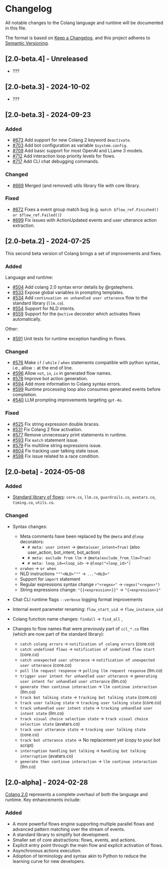 # Changelog

All notable changes to the Colang language and runtime will be documented in this file.

The format is based on [Keep a Changelog](https://keepachangelog.com/en/1.0.0/), and this project adheres to [Semantic Versioning](https://semver.org/spec/v2.0.0.html).

## [2.0-beta.4] - Unreleased

* ???

## [2.0-beta.3] - 2024-10-02

* ???

## [2.0-beta.3] - 2024-09-23

### Added

* [#673](https://github.com/NVIDIA/NeMo-Guardrails/pull/673) Add support for new Colang 2 keyword `deactivate`.
* [#703](https://github.com/NVIDIA/NeMo-Guardrails/pull/703) Add bot configuration as variable `$system.config`.
* [#709](https://github.com/NVIDIA/NeMo-Guardrails/pull/709) Add basic support for most OpenAI and LLame 3 models.
* [#712](https://github.com/NVIDIA/NeMo-Guardrails/pull/712) Add interaction loop priority levels for flows.
* [#717](https://github.com/NVIDIA/NeMo-Guardrails/pull/717) Add CLI chat debugging commands.

### Changed

* [#669](https://github.com/NVIDIA/NeMo-Guardrails/pull/669) Merged (and removed) utils library file with core library.

### Fixed

* [#672](https://github.com/NVIDIA/NeMo-Guardrails/pull/672) Fixes a event group match bug (e.g. `match $flow_ref.Finished() or $flow_ref.Failed()`)
* [#699](https://github.com/NVIDIA/NeMo-Guardrails/pull/699) Fix issues with ActionUpdated events and user utterance action extraction.

## [2.0-beta.2] - 2024-07-25

This second beta version of Colang brings a set of improvements and fixes.

### Added

Language and runtime:

* [#504](https://github.com/NVIDIA/NeMo-Guardrails/pull/504) Add colang 2.0 syntax error details by @rgstephens.
* [#533](https://github.com/NVIDIA/NeMo-Guardrails/pull/533) Expose global variables in prompting templates.
* [#534](https://github.com/NVIDIA/NeMo-Guardrails/pull/534) Add `continuation on unhandled user utterance` flow to the standard library (`llm.co`).
* [#554](https://github.com/NVIDIA/NeMo-Guardrails/pull/554) Support for NLD intents.
* [#559](https://github.com/NVIDIA/NeMo-Guardrails/pull/559) Support for the `@active` decorator which activates flows automatically.

Other:

* [#591](https://github.com/NVIDIA/NeMo-Guardrails/pull/591) Unit tests for runtime exception handling in flows.

### Changed

* [#576](https://github.com/NVIDIA/NeMo-Guardrails/pull/576) Make `if` / `while` / `when` statements compatible with python syntax, i.e., allow `:` at the end of line.
* [#596](https://github.com/NVIDIA/NeMo-Guardrails/pull/596) Allow `not`, `in`, `is` in generated flow names.
* [#578](https://github.com/NVIDIA/NeMo-Guardrails/pull/578) Improve bot action generation.
* [#594](https://github.com/NVIDIA/NeMo-Guardrails/pull/594) Add more information to Colang syntax errors.
* [#599](https://github.com/NVIDIA/NeMo-Guardrails/pull/599) Runtime processing loop also consumes generated events before completion.
* [#540](https://github.com/NVIDIA/NeMo-Guardrails/pull/540) LLM prompting improvements targeting `gpt-4o`.

### Fixed

* [#525](https://github.com/NVIDIA/NeMo-Guardrails/pull/525) Fix string expression double braces.
* [#531](https://github.com/NVIDIA/NeMo-Guardrails/pull/531) Fix Colang 2 flow activation.
* [#577](https://github.com/NVIDIA/NeMo-Guardrails/pull/577) Remove unnecessary print statements in runtime.
* [#593](https://github.com/NVIDIA/NeMo-Guardrails/pull/593) Fix `match` statement issue.
* [#579](https://github.com/NVIDIA/NeMo-Guardrails/pull/579) Fix multiline string expressions issue.
* [#604](https://github.com/NVIDIA/NeMo-Guardrails/pull/604) Fix tracking user talking state issue.
* [#598](https://github.com/NVIDIA/NeMo-Guardrails/pull/598) Fix issue related to a race condition.

## [2.0-beta] - 2024-05-08

### Added

* [Standard library of flows](https://docs.nvidia.com/nemo/guardrails/colang_2/language_reference/the-standard-library.html): `core.co`, `llm.co`, `guardrails.co`, `avatars.co`, `timing.co`, `utils.co`.

### Changed

* Syntax changes:
  * Meta comments have been replaced by the `@meta` and `@loop` decorators:
    * `# meta: user intent` -> `@meta(user_intent=True)` (also user_action, bot_intent, bot_action)
    * `# meta: exclude from llm` -> `@meta(exclude_from_llm=True)`
    * `# meta: loop_id=<loop_id>`  -> `@loop("<loop_id>")`
  * `orwhen` -> `or when`
  * NLD instructions `"""<NLD>"""` -> `..."<NLD>"`
  * Support for `import` statement
  * Regular expressions syntax change `r"<regex>"` -> `regex("<regex>")`
  * String expressions change: `"{{<expression>}}"` -> `"{<expression>}"`

* Chat CLI runtime flags `--verbose` logging format improvements
* Internal event parameter renaming: `flow_start_uid` -> `flow_instance_uid`
* Colang function name changes: `findall` -> `find_all` ,

* Changes to flow names that were previously part of `ccl_*.co` files (which are now part of the standard library):
  * `catch colang errors` -> `notification of colang errors` (core.co)
  * `catch undefined flows` -> `notification of undefined flow start` (core.co)
  * `catch unexpected user utterance` -> `notification of unexpected user utterance` (core.co)
  * `poll llm request response` -> `polling llm request response` (llm.co)
  * `trigger user intent for unhandled user utterance` -> `generating user intent for unhandled user utterance` (llm.co)
  * `generate then continue interaction` -> `llm continue interaction` (llm.co)
  * `track bot talking state` -> `tracking bot talking state` (core.co)
  * `track user talking state` -> `tracking user talking state` (core.co)
  * `track unhandled user intent state` -> `tracking unhandled user intent state` (llm.co)
  * `track visual choice selection state` -> `track visual choice selection state` (avatars.co)
  * `track user utterance state` -> `tracking user talking state` (core.co)
  * `track bot utterance state` -> No replacement yet (copy to your bot script)
  * `interruption handling bot talking` -> `handling bot talking interruption` (avatars.co)
  * `generate then continue interaction` -> `llm continue interaction` (llm.co)

## [2.0-alpha] - 2024-02-28

[Colang 2.0](https://docs.nvidia.com/nemo/guardrails/colang_2/overview.html) represents a complete overhaul of both the language and runtime. Key enhancements include:

### Added

* A more powerful flows engine supporting multiple parallel flows and advanced pattern matching over the stream of events.
* A standard library to simplify bot development.
* Smaller set of core abstractions: flows, events, and actions.
* Explicit entry point through the main flow and explicit activation of flows.
* Asynchronous actions execution.
* Adoption of terminology and syntax akin to Python to reduce the learning curve for new developers.
